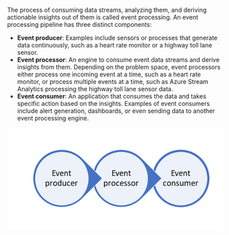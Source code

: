 The process of consuming data streams, analyzing them, and deriving actionable insights out of them is called event processing. An event processing pipeline has three distinct components:

- **Event producer**: Examples include sensors or processes that generate data continuously, such as a heart rate monitor or a highway toll lane sensor.
- **Event processor**: An engine to consume event data streams and derive insights from them. Depending on the problem space, event processors either process one incoming event at a time, such as a heart rate monitor, or process multiple events at a time, such as Azure Stream Analytics processing the highway toll lane sensor data.
- **Event consumer**: An application that consumes the data and takes specific action based on the insights. Examples of event consumers include alert generation, dashboards, or even sending data to another event processing engine.

![Event processing engine insights](../media/3-event-processing-engine.png)